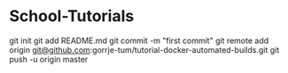 # School-Tutorials
git init
git add README.md
git commit -m "first commit"
git remote add origin git@github.com:gorrje-tum/tutorial-docker-automated-builds.git
git push -u origin master
